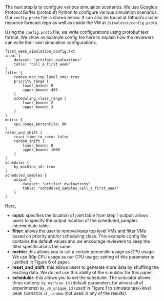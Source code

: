 The next step is to configure various simulation scenarios. We use Google’s Protocol Buffer (protobuf) Python to configure various simulation scenarios. Our `config.proto` file is shown below. It can also be found at Github’s cluster resource forecast repo as well as inside the VM at `/simulator/config.proto`.

Using the `config.proto` file, we write configurations using protobuf text format. We show an example config file here to explain how the reviewers can write their own simulation configurations. 

    first_week_simulation_config.txt
    input {
        dataset: "artifact_evaluations"
        table: "cell_a_first_week"
    }
    filter {
        remove_non_top_level_vms: true
        priority_range {
            lower_bound: 0
            upper_bound: 400
        }
        scheduling_class_range {
            lower_bound: 2
            upper_bound: 3
        }
    }
    metric {
        cpu_usage_percentile: 90
    }
    reset_and_shift {
        reset_time_to_zero: false
        random_shift {
            lower_bound: 0
            upper_bound: 1000
        }
    }
    scheduler {
        by_machine_id: true
    }
    scheduled_samples {
        output {
            dataset: "artifact_evaluations"
            table: "scheduled_samples_cell_a_first_week"
        }
    }

Here, 

* **input:** specifies the location of joint table from step 1
output: allows users to specify the output location of the scheduled_samples intermediate table. 
* **filter:** allows the user to remove/keep top level VMs and filter VMs based on priority and/or scheduling class. This example config file contains the default values and we encourage reviewers to keep the filter specifications the same.
* **metric:** this allows you to set a certain percentile usage as CPU usage. We use 90p CPU usage as our CPU usage; setting of this parameter is justified in Figure 6 of paper.  
* **reset_and_shift:** this allows users to generate more data by shuffling the existing data. We do not use this ability of the simulator for this paper. 
* **scheduler:** this allows you to set the scheduler. The simulator allows three options: `by_machine_id` (default parameters for almost all of experiments) `by_vm_unique_id` (used in Figure 1 to simulate task-level peak scenario) `at_random` (not used in any of the results). 
